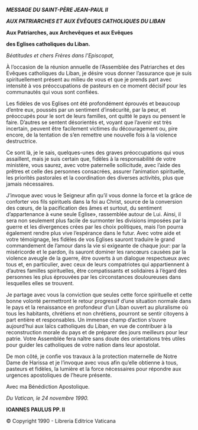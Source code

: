 ***MESSAGE DU SAINT-PÈRE JEAN-PAUL II***

***AUX PATRIARCHES ET AUX ÉVÊQUES CATHOLIQUES DU LIBAN***

**Aux Patriarches, aux Archevêques et aux Evêques**

**des Eglises catholiques du Liban.**

*Béatitudes et chers Frères dans l’Episcopat,*

À l’occasion de la réunion annuelle de l’Assemblée des Patriarches et des Evêques catholiques du Liban, je désire vous donner l’assurance que je suis spirituellement présent au milieu de vous et que je prends part avec intensité à vos préoccupations de pasteurs en ce moment décisif pour les communautés qui vous sont confiées.

Les fidèles de vos Eglises ont été profondément éprouvés et beaucoup d’entre eux, poussés par un sentiment d’insécurité, par la peur, et préoccupés pour le sort de leurs familles, ont quitté le pays ou pensent le faire. D’autres se sentent désorientés et, voyant que l’avenir est très incertain, peuvent être facilement victimes du découragement ou, pire encore, de la tentation de s’en remettre une nouvelle fois à la violence destructrice.

Ce sont là, je le sais, quelques-unes des graves préoccupations qui vous assaillent, mais je suis certain que, fidèles à la responsabilité de votre ministère, vous saurez, avec votre paternelle sollicitude, avec l’aide des prêtres et celle des personnes consacrées, assurer l’animation spirituelle, les priorités pastorales et la coordination des diverses activités, plus que jamais nécessaires.

J’invoque avec vous le Seigneur afin qu’il vous donne la force et la grâce de conforter vos fils spirituels dans la foi au Christ, source de la conversion des cœurs, de la pacification des âmes et surtout, du sentiment d’appartenance à «une seule Eglise», rassemblée autour de Lui. Ainsi, il sera non seulement plus facile de surmonter les divisions imposées par la guerre et les divergences crées par les choix politiques, mais l’on pourra également rendre plus vive l’espérance dans le futur. Avec votre aide et votre témoignage, les fidèles de vos Eglises sauront traduire le grand commandement de l’amour dans la vie si exigeante de chaque jour: par la miséricorde et le pardon, ils sauront dominer les rancœurs causées par la violence aveugle de la guerre, être ouverts à un dialogue respectueux avec tous et, en particulier, avec ceux de leurs compatriotes qui appartiennent à d’autres familles spirituelles, être compatissants et solidaires à l’égard des personnes les plus éprouvées par les circonstances douloureuses dans lesquelles elles se trouvent.

Je partage avec vous la conviction que seules cette force spirituelle et cette bonne volonté permettront le retour progressif d’une situation normale dans le pays et la renaissance en profondeur d’un Liban ouvert au pluralisme où tous les habitants, chrétiens et non chrétiens, pourront se sentir citoyens à part entière et responsables. Un immense champ d’action s’ouvre aujourd’hui aux laïcs catholiques du Liban, en vue de contribuer à la reconstruction morale du pays et de préparer des jours meilleurs pour leur patrie. Votre Assemblée fera naître sans doute des orientations très utiles pour guider les catholiques de votre nation dans leur apostolat.

De mon côté, je confie vos travaux à la protection maternelle de Notre Dame de Harissa et je l’invoque avec vous afin qu’elle obtienne à tous, pasteurs et fidèles, la lumière et la force nécessaires pour répondre aux urgences apostoliques de l’heure présente.

Avec ma Bénédiction Apostolique.

*Du Vatican, le 24 novembre 1990.*

**IOANNES PAULUS PP. II**

© Copyright 1990 - Libreria Editrice Vaticana